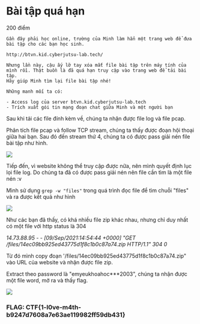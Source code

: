 # **Bài tập quá hạn**
200 điểm
```
Gần đây phải học online, trường của Minh làm hẳn một trang web để đưa bài tập cho các bạn học sinh.

http://btvn.kid.cyberjutsu-lab.tech/

Nhưng lần này, cậu ấy lỡ tay xóa mất file bài tập trên máy tính của mình rồi. Thật buồn là đã quá hạn truy cập vào trang web để tải bài tập.
Hãy giúp Minh tìm lại file bài tập nhé!

Những manh mối ta có:

- Access log của server btvn.kid.cyberjutsu-lab.tech
- Trích xuất gói tin mạng đoạn chat giữa Minh và một người bạn
```
Sau khi tải các file đính kèm về, chúng ta nhận được file log và file pcap.

Phân tích file pcap và follow TCP stream, chúng ta thấy được đoạn hội thoại giữa hai bạn. Sau đó đến stream thứ 4, chúng ta có được pass giải nén file bài tập như hình.

![](https://user-images.githubusercontent.com/89141562/187448060-36a92679-2416-4a00-a477-548cf28091c6.png)
  

Tiếp đến, vì website không thể truy cập được nữa, nên mình quyết định lục lọi file log. Do chúng ta đã có được pass giải nén nên file cần tìm là một file nén :v

Mình sử dụng `grep -w "files"` trong quá trình đọc file để tìm chuỗi "files" và ra được kết quả như hình

![](https://user-images.githubusercontent.com/89141562/187448085-ae85a892-596e-4871-b0a8-7ae4a4afd5c4.png)
  

Như các bạn đã thấy, có khá nhiều file zip khác nhau, nhưng chỉ duy nhất có một file với http status là 304 

*14.73.88.95 - - [09/Sep/2021:14:54:44 +0000] "GET /files/14ec09bb925ed43775d1f8c1b0c87a74.zip HTTP/1.1" 304 0*

Từ đó mình copy đoạn '/files/14ec09bb925ed43775d1f8c1b0c87a74.zip" vào URL của website và nhận được file zip.

Extract theo password là "emyeukhoahoc***2003", chúng ta nhận được một file word, mở ra và thấy flag.

![](https://user-images.githubusercontent.com/89141562/187448118-f412d1b3-c142-4d94-ad12-5663f38ad0f7.png)
  

### **FLAG: CTF{1-l0ve-m4th-b9247d7608a7e63ae119982ff59db431}**

